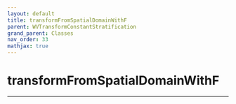 ```yaml
---
layout: default
title: transformFromSpatialDomainWithF
parent: WVTransformConstantStratification
grand_parent: Classes
nav_order: 33
mathjax: true
---
```


#  transformFromSpatialDomainWithF




---

